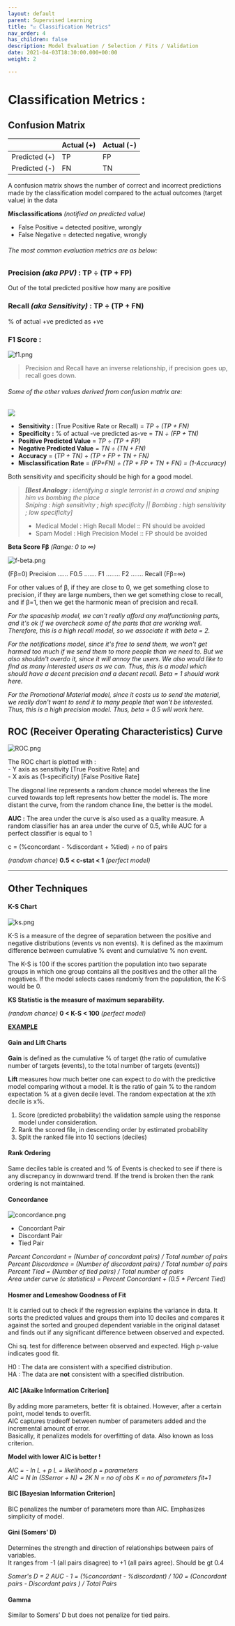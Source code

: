 ```yaml
---
layout: default
parent: Supervised Learning
title: "☑️ Classification Metrics"
nav_order: 4
has_children: false
description: Model Evaluation / Selection / Fits / Validation
date: 2021-04-03T18:30:00.000+00:00
weight: 2

---
```

# Classification Metrics :

## Confusion Matrix

|  | Actual (+) | Actual (-) |
| --- | --- | --- |
| Predicted (+) | TP | FP |
| Predicted (-) | FN | TN |

A confusion matrix shows the number of correct and incorrect predictions made by the classification model compared to the actual outcomes (target value) in the data

**Misclassifications** _(notified on predicted value)_

* False Positive = detected positive, wrongly
* False Negative = detected negative, wrongly

###### The most common evaluation metrics are as below:

### Precision _(aka PPV)_ : TP ÷ (TP + FP)

Out of the total predicted positive how many are positive

### Recall _(aka Sensitivity)_ : TP ÷ (TP + FN)

% of actual +ve predicted as +ve

### F1 Score :

![f1.png](https://github.com/do2blehelix/the-ml-handbook/blob/master/static/images/evaluation/f1.png?raw=true)

> Precision and Recall have an inverse relationship, if precision goes up, recall goes down.

###### Some of the other values derived from confusion matrix are:

![](https://do2blehelix.github.io/the-ml-handbook/images/evaluation/confusionmatrix.png)

* **Sensitivity :** (True Positive Rate or Recall)  = _TP ÷ (TP + FN)_
* **Specificity :** % of actual -ve predicted as-ve = _TN ÷ (FP + TN)_
* **Positive Predicted Value** = _TP ÷ (TP + FP)_
* **Negative Predicted Value** = _TN ÷ (TN + FN)_
* **Accuracy** = (_TP + TN) ÷ (TP + FP + TN + FN)_
* **Misclassification Rate** = _(FP+FN) ÷ (TP + FP + TN + FN) = (1-Accuracy)_

Both sensitivity and specificity should be high for a good model.

> **_\[Best Analogy :_** _identifying a single terrorist in a crowd and sniping him vs bombing the place  
> Sniping : high sensitivity ; high specificity || Bombing : high sensitivity ; low specificity\]_
>
> * Medical Model : High Recall Model :: FN should be avoided
> * Spam Model : High Precision Model :: FP should be avoided

**Beta Score Fβ** _(Range: 0 to ∞)_

![f-beta.png](https://github.com/do2blehelix/the-ml-handbook/blob/master/static/images/evaluation/f-beta.png?raw=true)

(Fβ=0) Precision …… F0.5 ……. F1 …….. F2 ……. Recall (Fβ=∞)

For other values of β, if they are close to 0, we get something close to precision, if they are large numbers, then we get something close to recall, and if β=1, then we get the harmonic mean of precision and recall.

_For the spaceship model, we can't really afford any malfunctioning parts, and it's ok if we overcheck some of the parts that are working well. Therefore, this is a high recall model, so we associate it with beta = 2._

_For the notifications model, since it's free to send them, we won't get harmed too much if we send them to more people than we need to. But we also shouldn't overdo it, since it will annoy the users. We also would like to find as many interested users as we can. Thus, this is a model which should have a decent precision and a decent recall. Beta = 1 should work here._

_For the Promotional Material model, since it costs us to send the material, we really don't want to send it to many people that won't be interested. Thus, this is a high precision model. Thus, beta = 0.5 will work here._

## ROC (Receiver Operating Characteristics) Curve

![ROC.png](https://github.com/do2blehelix/the-ml-handbook/blob/master/static/images/evaluation/ROC.png?raw=true)

The ROC chart is plotted with :  
\- Y axis as sensitivity \[True Positive Rate\] and  
\- X axis as (1-specificity) \[False Positive Rate\]

The diagonal line represents a random chance model whereas the line curved towards top left represents how better the model is. The more distant the curve, from the random chance line, the better is the model.

**AUC :** The area under the curve is also used as a quality measure. A random classifier has an area under the curve of 0.5, while AUC for a perfect classifier is equal to 1

c = (%concordant - %discordant + %tied) _÷_ no of pairs

_(random chance)_ **0.5 < c-stat < 1** _(perfect model)_

***

## Other Techniques

#### K-S Chart

![ks.png](https://github.com/do2blehelix/the-ml-handbook/blob/master/static/images/evaluation/ks.png?raw=true)

K-S is a measure of the degree of separation between the positive and negative distributions (events vs non events). It is defined as the maximum difference between cumulative % event and cumulative % non event.

The K-S is 100 if the scores partition the population into two separate groups in which one group contains all the positives and the other all the negatives. If the model selects cases randomly from the population, the K-S would be 0.

**KS Statistic is the measure of maximum separability.**

_(random chance)_ **0 < K-S < 100** _(perfect model)_

[**EXAMPLE**](https://drive.google.com/open?id=16S4vjIzP1aaxewhxavy-ZgILLE-lL6vujI4BAPWRAUM)

#### Gain and Lift Charts

**Gain** is defined as the cumulative % of target (the ratio of cumulative number of targets (events), to the total number of targets (events))

**Lift** measures how much better one can expect to do with the predictive model comparing without a model. It is the ratio of gain % to the random expectation % at a given decile level. The random expectation at the xth decile is x%.

1. Score (predicted probability) the validation sample using the response model under consideration.
2. Rank the scored file, in descending order by estimated probability
3. Split the ranked file into 10 sections (deciles)

#### Rank Ordering

Same deciles table is created and % of Events is checked to see if there is any discrepancy in downward trend. If the trend is broken then the rank ordering is not maintained.

#### Concordance

![concordance.png](https://github.com/do2blehelix/the-ml-handbook/blob/master/static/images/evaluation/concordance.png?raw=true)

* Concordant Pair
* Discordant Pair
* Tied Pair

_Percent Concordant = (Number of concordant pairs) / Total number of pairs  
Percent Discordance = (Number of discordant pairs) / Total number of pairs  
Percent Tied = (Number of tied pairs) / Total number of pairs  
Area under curve (c statistics) = Percent Concordant + (0.5 * Percent Tied)_

#### Hosmer and Lemeshow Goodness of Fit

It is carried out to check if the regression explains the variance in data. It sorts the predicted values and groups them into 10 deciles and compares it against the sorted and grouped dependent variable in the original dataset and finds out if any significant difference between observed and expected.

Chi sq. test for difference between observed and expected. High p-value indicates good fit.

H0 : The data are consistent with a specified distribution.  
HA : The data are **not** consistent with a specified distribution.

#### AIC \[Akaike Information Criterion\]

By adding more parameters, better fit is obtained. However, after a certain point, model tends to overfit.  
AIC captures tradeoff between number of parameters added and the incremental amount of error.  
Basically, it penalizes models for overfitting of data. Also known as loss criterion.

**Model with lower AIC is better !**

_AIC = - ln L + p L = likelihood p = parameters  
AIC = N ln (SSerror ÷ N) + 2K N = no of obs K = no of parameters fit+1_

#### BIC \[Bayesian Information Criterion\]

BIC penalizes the number of parameters more than AIC. Emphasizes simplicity of model.

#### Gini (Somers’ D)

Determines the strength and direction of relationships between pairs of variables.  
It ranges from -1 (all pairs disagree) to +1 (all pairs agree). Should be gt 0.4

_Somer's D = 2 AUC - 1 = (%concordant - %discordant) / 100 = (Concordant pairs - Discordant pairs ) / Total Pairs_

#### Gamma

Similar to Somers’ D but does not penalize for tied pairs.